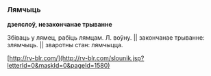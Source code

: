 ### Лямчыць
**дзеяслоў, незакончанае трыванне**

Збіваць у лямец, рабіць лямцам. Л. воўну. || закончанае трыванне: злямчыць. || зваротны стан: лямчыцца.

<a rel="author">[http://rv-blr.com/](http://rv-blr.com/slounik.jsp?letterId=0&maskId=0&pageId=1580)</a>
